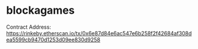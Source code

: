 # blockagames

Contract Address: https://rinkeby.etherscan.io/tx/0x6e87d84e6ac547e6b258f2f42684af308dea5599cb9470d1253d09ee830d9258
